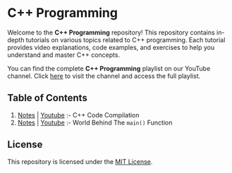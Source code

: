 # C++ Programming

Welcome to the <b>C++ Programming</b> repository! This repository contains in-depth tutorials on various topics related to C++ programming. Each tutorial provides video explanations, code examples, and exercises to help you understand and master C++ concepts.

You can find the complete <b>C++ Programming</b> playlist on our YouTube channel. Click [here](https://youtube.com/@raj_soni03) to visit the channel and access the full playlist.

## Table of Contents

1. [Notes](01_Code_Compilation) | [Youtube](https://youtu.be/Li2QuRJZBPo) :- C++ Code Compilation 
2. [Notes](02_Main_Function) | [Youtube](https://youtu.be/AFcAmMxivHk) :- World Behind The `main()` Function

## License

This repository is licensed under the [MIT License](LICENSE).
